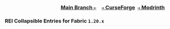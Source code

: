 ### <p align=right>[Main Branch `←`](https://github.com/KessokuTeaTime/REI-Collapsible-Entries)&emsp;[`→` CurseForge](https://www.curseforge.com/minecraft/mc-mods/rei-collapsible-entries)&ensp;[`→` Modrinth](https://modrinth.com/mod/rei-collapsible-entries)</p>

### REI Collapsible Entries for Fabric `1.20.x`
